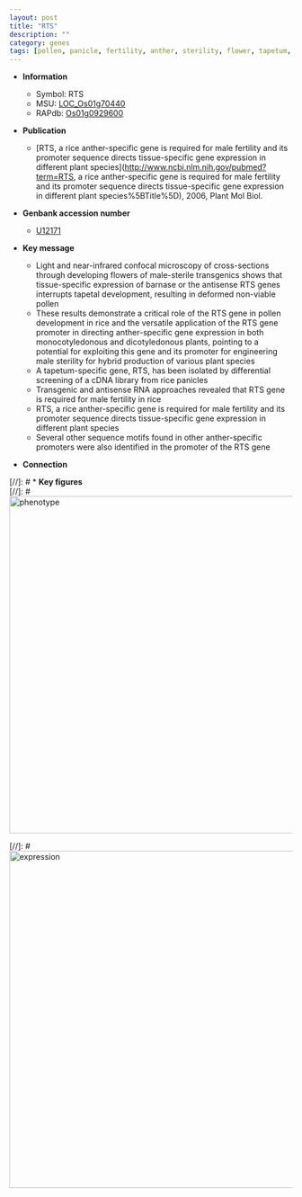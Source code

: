 ```yaml
---
layout: post
title: "RTS"
description: ""
category: genes
tags: [pollen, panicle, fertility, anther, sterility, flower, tapetum, tapetal, sterile]
---
```


* **Information**  
    + Symbol: RTS  
    + MSU: [LOC_Os01g70440](http://rice.plantbiology.msu.edu/cgi-bin/ORF_infopage.cgi?orf=LOC_Os01g70440)  
    + RAPdb: [Os01g0929600](http://rapdb.dna.affrc.go.jp/viewer/gbrowse_details/irgsp1?name=Os01g0929600)  

* **Publication**  
    + [RTS, a rice anther-specific gene is required for male fertility and its promoter sequence directs tissue-specific gene expression in different plant species](http://www.ncbi.nlm.nih.gov/pubmed?term=RTS, a rice anther-specific gene is required for male fertility and its promoter sequence directs tissue-specific gene expression in different plant species%5BTitle%5D), 2006, Plant Mol Biol.

* **Genbank accession number**  
    + [U12171](http://www.ncbi.nlm.nih.gov/nuccore/U12171)

* **Key message**  
    + Light and near-infrared confocal microscopy of cross-sections through developing flowers of male-sterile transgenics shows that tissue-specific expression of barnase or the antisense RTS genes interrupts tapetal development, resulting in deformed non-viable pollen
    + These results demonstrate a critical role of the RTS gene in pollen development in rice and the versatile application of the RTS gene promoter in directing anther-specific gene expression in both monocotyledonous and dicotyledonous plants, pointing to a potential for exploiting this gene and its promoter for engineering male sterility for hybrid production of various plant species
    + A tapetum-specific gene, RTS, has been isolated by differential screening of a cDNA library from rice panicles
    + Transgenic and antisense RNA approaches revealed that RTS gene is required for male fertility in rice
    + RTS, a rice anther-specific gene is required for male fertility and its promoter sequence directs tissue-specific gene expression in different plant species
    + Several other sequence motifs found in other anther-specific promoters were also identified in the promoter of the RTS gene

* **Connection**  

[//]: # * **Key figures**  
[//]: # <img src="http://funRiceGenes.github.io/images/RTS.pheno.png" alt="phenotype"  style="width: 600px;"/>

[//]: # <img src="http://funRiceGenes.github.io/images/RTS.exp.png" alt="expression"  style="width: 600px;"/>



